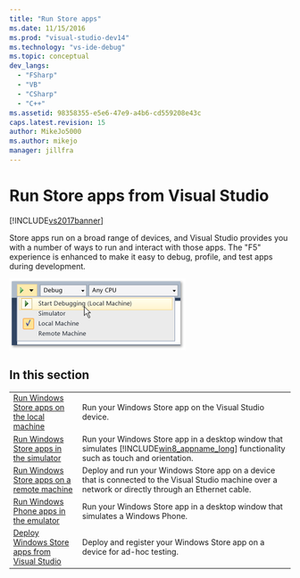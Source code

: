 ```yaml
---
title: "Run Store apps"
ms.date: 11/15/2016
ms.prod: "visual-studio-dev14"
ms.technology: "vs-ide-debug"
ms.topic: conceptual
dev_langs:
  - "FSharp"
  - "VB"
  - "CSharp"
  - "C++"
ms.assetid: 98358355-e5e6-47e9-a4b6-cd559208e43c
caps.latest.revision: 15
author: MikeJo5000
ms.author: mikejo
manager: jillfra
---
```

# Run Store apps from Visual Studio
[!INCLUDE[vs2017banner](../includes/vs2017banner.md)]

Store apps run on a broad range of devices, and Visual Studio provides you with a number of ways to run and interact with those apps. The "F5" experience is enhanced to make it easy to debug, profile, and test apps during development.

 ![Start degugging and select target](../debugger/media/vsrun-dropdownlist.png "VSRUN_DropDownList")

## In this section

|||
|-|-|
|[Run Windows Store apps on the local machine](../debugger/run-windows-store-apps-on-the-local-machine.md)|Run your Windows Store app on the Visual Studio device.|
|[Run Windows Store apps in the simulator](../debugger/run-windows-store-apps-in-the-simulator.md)|Run your Windows Store app in a desktop window that simulates [!INCLUDE[win8_appname_long](../includes/win8-appname-long-md.md)] functionality such as touch and orientation.|
|[Run Windows Store apps on a remote machine](../debugger/run-windows-store-apps-on-a-remote-machine.md)|Deploy and run your Windows Store app on a device that is connected to the Visual Studio machine over a network or directly through an Ethernet cable.|
|[Run Windows Phone apps in the emulator](../debugger/run-windows-phone-apps-in-the-emulator.md)|Run your Windows Store app in a desktop window that simulates a Windows Phone.|
|[Deploy Windows Store apps from Visual Studio](../debugger/deploy-windows-store-apps-from-visual-studio.md)|Deploy and register your Windows Store app on a device for ad-hoc testing.|
